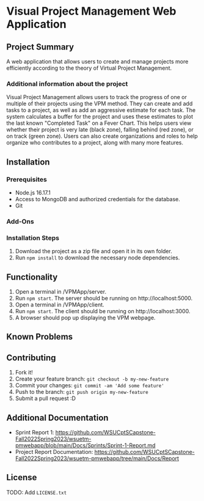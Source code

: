 # Visual Project Management Web Application

## Project Summary

A web application that allows users to create and manage projects more efficiently according to the theory of Virtual Project Management. 

### Additional information about the project

Visual Project Management allows users to track the progress of one or multiple of their projects using the VPM method. They can create and add tasks to a project, as well as add an aggressive estimate for each task. The system calculates a buffer for the project and uses these estimates to plot the last known "Completed Task" on a Fever Chart. This helps users view whether their project is very late (black zone), falling behind (red zone), or on track (green zone). Users can also create organizations and roles to help organize who contributes to a project, along with many more features. 

## Installation

### Prerequisites

* Node.js 16.17.1
* Access to MongoDB and authorized credentials for the database.
* Git

### Add-Ons

### Installation Steps

1. Download the project as a zip file and open it in its own folder. 
2. Run `npm install` to download the necessary node dependencies.

## Functionality

1. Open a terminal in /VPMApp/server. 
2. Run `npm start`. The server should be running on http://localhost:5000.
3. Open a terminal in /VPMApp/client.
4. Run `npm start`. The client should be running on http://localhost:3000.
5. A browser should pop up displaying the VPM webpage. 

## Known Problems

## Contributing

1. Fork it!
2. Create your feature branch: `git checkout -b my-new-feature`
3. Commit your changes: `git commit -am 'Add some feature'`
4. Push to the branch: `git push origin my-new-feature`
5. Submit a pull request :D

## Additional Documentation

  * Sprint Report 1: https://github.com/WSUCptSCapstone-Fall2022Spring2023/wsuetm-pmwebapp/blob/main/Docs/Sprints/Sprint-1-Report.md
  * Project Report Documentation: https://github.com/WSUCptSCapstone-Fall2022Spring2023/wsuetm-pmwebapp/tree/main/Docs/Report

## License

TODO: Add `LICENSE.txt` 
